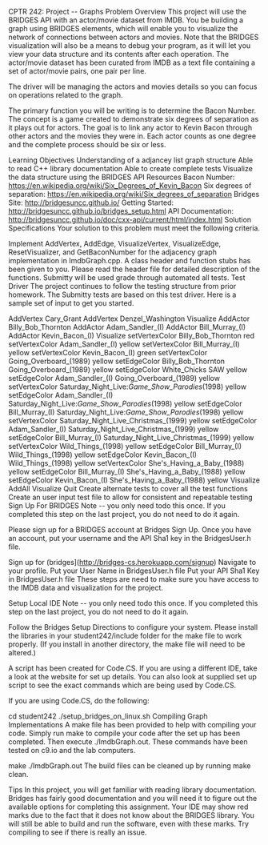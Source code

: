 CPTR 242: Project -- Graphs
Problem Overview
This project will use the BRIDGES API with an actor/movie dataset from IMDB. You be building a graph using BRIDGES elements, which will enable you to visualize the network of connections between actors and movies. Note that the BRIDGES visualization will also be a means to debug your program, as it will let you view your data structure and its contents after each operation. The actor/movie dataset has been curated from IMDB as a text file containing a set of actor/movie pairs, one pair per line.

The driver will be managing the actors and movies details so you can focus on operations related to the graph.

The primary function you will be writing is to determine the Bacon Number. The concept is a game created to demonstrate six degrees of separation as it plays out for actors. The goal is to link any actor to Kevin Bacon through other actors and the movies they were in. Each actor counts as one degree and the complete process should be six or less.

Learning Objectives
Understanding of a adjancey list graph structure
Able to read C++ library documentation
Able to create complete tests
Visualize the data structure using the BRIDGES API
Resources
Bacon Number: https://en.wikipedia.org/wiki/Six_Degrees_of_Kevin_Bacon
Six degrees of separation: https://en.wikipedia.org/wiki/Six_degrees_of_separation
Bridges Site: http://bridgesuncc.github.io/
Getting Started: http://bridgesuncc.github.io/bridges_setup.html
API Documentation: http://bridgesuncc.github.io/doc/cxx-api/current/html/index.html
Solution Specifications
Your solution to this problem must meet the following criteria.

Implement AddVertex, AddEdge, VisualizeVertex, VisualizeEdge, ResetVisualizer, and GetBaconNumber for the adjacency graph implementation in ImdbGraph.cpp. A class header and function stubs has been given to you. Please read the header file for detailed description of the functions.
Submitty will be used grade through automated all tests.
Test Driver
The project continues to follow the testing structure from prior homework. The Submitty tests are based on this test driver. Here is a sample set of input to get you started.

AddVertex Cary_Grant
AddVertex Denzel_Washington
Visualize
AddActor Billy_Bob_Thornton
AddActor Adam_Sandler_(I)
AddActor Bill_Murray_(I)
AddActor Kevin_Bacon_(I)
Visualize
setVertexColor Billy_Bob_Thornton red
setVertexColor Adam_Sandler_(I) yellow
setVertexColor Bill_Murray_(I) yellow
setVertexColor Kevin_Bacon_(I) green
setVertexColor Going_Overboard_(1989) yellow
setEdgeColor Billy_Bob_Thornton Going_Overboard_(1989) yellow
setEdgeColor White_Chicks SAW yellow
setEdgeColor Adam_Sandler_(I) Going_Overboard_(1989) yellow
setVertexColor Saturday_Night_Live:_Game_Show_Parodies_(1998) yellow
setEdgeColor Adam_Sandler_(I) Saturday_Night_Live:_Game_Show_Parodies_(1998) yellow
setEdgeColor Bill_Murray_(I) Saturday_Night_Live:_Game_Show_Parodies_(1998) yellow
setVertexColor Saturday_Night_Live_Christmas_(1999) yellow
setEdgeColor Adam_Sandler_(I) Saturday_Night_Live_Christmas_(1999) yellow
setEdgeColor Bill_Murray_(I) Saturday_Night_Live_Christmas_(1999) yellow
setVertexColor Wild_Things_(1998) yellow
setEdgeColor Bill_Murray_(I) Wild_Things_(1998) yellow
setEdgeColor Kevin_Bacon_(I) Wild_Things_(1998) yellow
setVertexColor She's_Having_a_Baby_(1988) yellow
setEdgeColor Bill_Murray_(I) She's_Having_a_Baby_(1988) yellow
setEdgeColor Kevin_Bacon_(I) She's_Having_a_Baby_(1988) yellow
Visualize
AddAll
Visualize
Quit
Create alternate tests to cover all the test functions
Create an user input test file to allow for consistent and repeatable testing
Sign Up For BRIDGES
Note -- you only need todo this once. If you completed this step on the last project, you do not need to do it again.

Please sign up for a BRIDGES account at Bridges Sign Up. Once you have an account, put your username and the API Sha1 key in the BridgesUser.h file.

Sign up for (bridges](http://bridges-cs.herokuapp.com/signup)
Navigate to your profile.
Put your User Name in BridgesUser.h file
Put your API Sha1 Key in BridgesUser.h file
These steps are need to make sure you have access to the IMDB data and visualization for the project.

Setup Local IDE
Note -- you only need todo this once. If you completed this step on the last project, you do not need to do it again.

Follow the Bridges Setup Directions to configure your system. Please install the libraries in your student242/include folder for the make file to work properly. (If you install in another directory, the make file will need to be altered.)

A script has been created for Code.CS. If you are using a different IDE, take a look at the website for set up details. You can also look at supplied set up script to see the exact commands which are being used by Code.CS.

If you are using Code.CS, do the following:

cd student242
./setup_bridges_on_linux.sh
Compiling Graph Implementations
A make file has been provided to help with compiling your code. Simply run make to compile your code after the set up has been completed. Then execute ./ImdbGraph.out. These commands have been tested on c9.io and the lab computers.

make
./ImdbGraph.out
The build files can be cleaned up by running make clean.

Tips
In this project, you will get familiar with reading library documentation. Bridges has fairly good documentation and you will need it to figure out the available options for completing this assignment.
Your IDE may show red marks due to the fact that it does not know about the BRIDGES library. You will still be able to build and run the software, even with these marks. Try compiling to see if there is really an issue.
